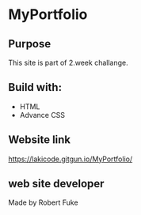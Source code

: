 # MyPortfolio

## Purpose
This site is part of 2.week challange.

## Build with:
 - HTML
 - Advance CSS

## Website link
https://lakicode.gitgun.io/MyPortfolio/

## web site developer
Made by Robert Fuke